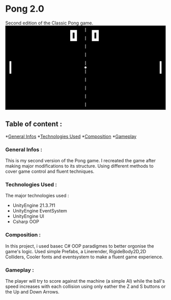 # Pong 2.0

Second edition of the Classic Pong game.
![Pong 2.0](./Images/Game.PNG)

## Table of content :

*[General Infos](#General-Infos)
*[Technologies Used](#Technologies-Used)
*[Composition](#Composition)
*[Gameplay](#Gameplay)
### General Infos :

This is my second version of the Pong game. I recreated the game after making major modifications to its structure. Using different methods to cover game control and fluent techniques.

### Technologies Used :

The major technologies used :

- UnityEngine 21.3.7f1
- UnityEngine EventSystem
- UnityEngine UI
- Csharp OOP

### Composition :

In this project, i used basec C# OOP paradigmes to better orgonise the game's logic.
Used simple Prefabs, a Linerender, RigideBody2D,2D Colliders, Cooler fonts and eventsystem to make a fluent game experience.
### Gameplay :
The player will try to score against the machine (a simple AI) while the ball's speed increases with each collision using only eather the Z and S buttons or the Up and Down Arrows.
